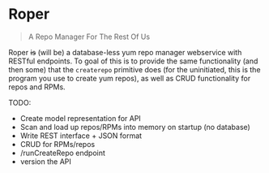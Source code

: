 # Roper
> A Repo Manager For The Rest Of Us

Roper ~~is~~ (will be) a database-less yum repo manager webservice with
RESTful endpoints.  To goal of this is to provide the same functionality
(and then some) that the `createrepo` primitive does (for the uninitiated,
this is the program you use to create yum repos), as well as CRUD functionality
for repos and RPMs.

TODO:
- Create model representation for API
- Scan and load up repos/RPMs into memory on startup (no database)
- Write REST interface + JSON format
- CRUD for RPMs/repos
- /runCreateRepo endpoint
- version the API
